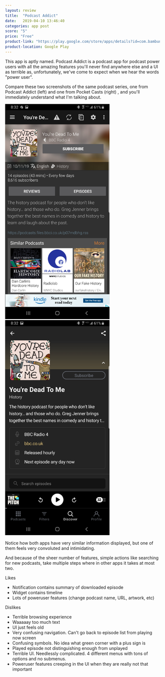 ```yaml
---
layout: review
title:  "Podcast Addict"
date:   2019-04-10 13:46:40
categories: app post
score: "5"
price: "Free"
product-link: "https://play.google.com/store/apps/details?id=com.bambuna.podcastaddict"
product-location: Google Play
---
```

This app is aptly named. Podcast Addict is a podcast app for podcast power users with all the amazing features you'll never find anywhere else and a UI as terrible as, unfortunately, we've come to expect when we hear the words "power user".

Compare these two screenshots of the same podcast series, one from Podcast Addict (left) and one from Pocket Casts (right) , and you'll immediately understand what I'm talking about.

<div class="text-center my-4">
  <img width="340" src="/assets/img/podcastaddict-podcast.jpg">
  <img width="340" src="/assets/img/pocketcasts-podcast.jpg">
</div>

Notice how both apps have very similar information displayed, but one of them feels very convoluted and intimidating.

And because of the sheer number of features, simple actions like searching for new podcasts, take multiple steps where in other apps it takes at most two. 

Likes
- Notification contains summary of downloaded episode
- Widget contains timeline
- Lots of poweruser features (change podcast name, URL, artwork, etc)

Dislikes
- Terrible browsing experience
- Waaaaay too much text
- UI just feels old
- Very confusing navigation. Can't go back to episode list from playing now screen
- Confusing symbols. No idea what green corner with a plus sign is
- Played episode not distinguishing enough from unplayed
- Terrible UI. Needlessly complicated. 4 different menus with tons of options and no submenus.
- Poweruser features creeping in the UI when they are really not that important